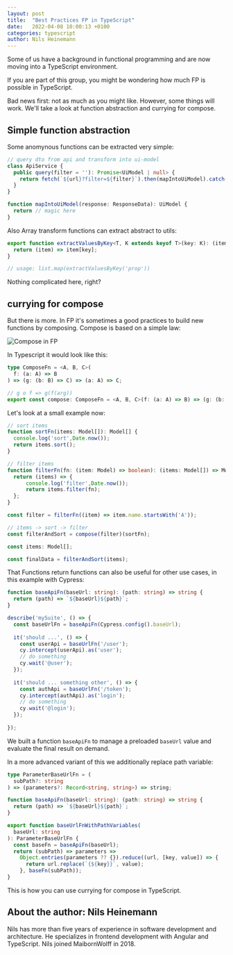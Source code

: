 ```yaml
---
layout: post
title:  "Best Practices FP in TypeScript"
date:   2022-04-08 10:00:13 +0100
categories: typescript
author: Nils Heinemann
---
```


Some of us have a background in functional programming and are now moving into a TypeScript environment. 

If you are part of this group, you might be wondering how much FP is possible in TypeScript.

Bad news first: not as much as you might like. However, some things will work. We'll take a look at function abstraction and currying for compose.

## Simple function abstraction

Some anomynous functions can be extracted very simple:

```typescript
// query dto from api and transform into ui-model
class ApiService {
  public query(filter = ''): Promise<UiModel | null> {
    return fetch(`${url}?filter=${filter}`).then(mapIntoUiModel).catch(() => null);
  }
}

function mapIntoUiModel(response: ResponseData): UiModel {
  return // magic here
}
```

Also Array transform functions can extract abstract to utils:

```typescript
export function extractValuesByKey<T, K extends keyof T>(key: K): (item: T) => T[K] {
  return (item) => item[key];
}

// usage: list.map(extractValuesByKey('prop'))
```
Nothing complicated here, right?

## currying for compose

But there is more. In FP it's sometimes a good practices to build new functions by composing. Compose is based on a simple law:

![Compose in FP](/assets/fp_2022_08_04.png)

In Typescript it would look like this:

```typescript
type ComposeFn = <A, B, C>(
  f: (a: A) => B
) => (g: (b: B) => C) => (a: A) => C;

// g o f => g(f(arg))
export const compose: ComposeFn = <A, B, C>(f: (a: A) => B) => (g: (b: B) => C) => (arg: A) => g(f(arg));
```

Let's look at a small example now:

```typescript
// sort items
function sortFn(items: Model[]): Model[] {
  console.log('sort',Date.now());
  return items.sort();
}

// filter items
function filterFn(fn: (item: Model) => boolean): (items: Model[]) => Model[] {
  return (items) => {
      console.log('filter',Date.now());
      return items.filter(fn);
  };
}

const filter = filterFn((item) => item.name.startsWith('A'));

// items -> sort -> filter
const filterAndSort = compose(filter)(sortFn);

const items: Model[];

const finalData = filterAndSort(items);

```

That Functions return functions can also be useful for other use cases, in this example with Cypress:

```typescript 
function baseApiFn(baseUrl: string): (path: string) => string {
  return (path) => `${baseUrl}${path}`;
}

describe('mySuite', () => {
  const baseUrlFn = baseApiFn(Cypress.config().baseUrl);
  
  it('should ...', () => {
    const userApi = baseUrlFn('/user');
    cy.intercept(userApi).as('user');
    // do something
    cy.wait('@user');
  });
  
  it('should ... something other', () => {
    const authApi = baseUrlFn('/token');
    cy.intercept(authApi).as('login');
    // do something
    cy.wait('@login');
  });
  
});
```

We built a function `baseApiFn` to manage a preloaded `baseUrl` value and evaluate the final result on demand.

In a more advanced variant of this we additionally replace path variable:

```typescript
type ParameterBaseUrlFn = (
  subPath?: string
) => (parameters?: Record<string, string>) => string;

function baseApiFn(baseUrl: string): (path: string) => string {
  return (path) => `${baseUrl}${path}`;
}

export function baseUrlFnWithPathVariables(
  baseUrl: string
): ParameterBaseUrlFn {
  const baseFn = baseApiFn(baseUrl);
  return (subPath) => parameters =>
    Object.entries(parameters ?? {}).reduce((url, [key, value]) => {
      return url.replace(`{${key}}`, value);
    }, baseFn(subPath));
}
```

This is how you can use currying for compose in TypeScript.

## About the author: Nils Heinemann

Nils has more than five years of experience in software development and architecture. He specializes in frontend development with Angular and TypeScript. Nils joined MaibornWolff in 2018.

